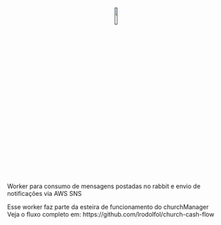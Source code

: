<p align="center">
  <a href="">
    <img align="center" src="https://cdn-icons-png.flaticon.com/512/226/226777.png" width="10%">
  </a>
</p>

<p>
  Worker para consumo de mensagens postadas no rabbit e envio de notificações via AWS SNS
</p>  
<p>
  Esse worker faz parte da esteira de funcionamento do churchManager
  <br>Veja o fluxo completo em: https://github.com/lrodolfol/church-cash-flow
</p>

